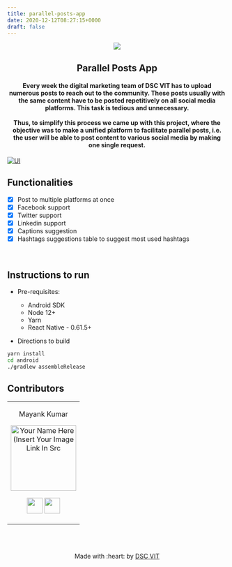 ```yaml
---
title: parallel-posts-app
date: 2020-12-12T08:27:15+0000
draft: false
---
```


<p align="center">  
<a href="https://dscvit.com">  
   <img src="https://user-images.githubusercontent.com/30529572/72455010-fb38d400-37e7-11ea-9c1e-8cdeb5f5906e.png" />  
</a>  
   <h2 align="center"> Parallel Posts App </h2>  
   <h4 align="center">  
   Every week the digital marketing team of DSC VIT has to upload numerous posts to reach out to the community. These posts usually with the same content have to be posted repetitively on all social media platforms. This task is tedious and unnecessary.  
    <br>  <br>
    Thus, to simplify this process we came up with this project, where the objective was to make a unified platform to facilitate parallel posts, i.e. the user will be able to post content to various social media by making one single request.  
   </h4>  
</p>  
  
 [![UI ](https://img.shields.io/badge/User%20Interface-Link%20to%20UI-orange?style=flat-square&logo=appveyor)](https://xd.adobe.com/view/c39c8369-3ee3-4357-668b-f1988b222213-b5ad/)  
  
  
## Functionalities  
- [X]  Post to multiple platforms at once  
- [X]  Facebook support  
- [X]  Twitter support  
- [X]  Linkedin support  
- [X]  Captions suggestion  
- [X]  Hashtags suggestions table to suggest most used hashtags  
  
<br>  
  
  
## Instructions to run  
  
* Pre-requisites:  
   - Android SDK  
   - Node 12+  
   - Yarn
   - React Native - 0.61.5+
  
* Directions to build  
```bash  
yarn install  
cd android  
./gradlew assembleRelease  
```  
  
## Contributors  
  
<table>  
<tr align="center">  
  
  
<td>  
  
Mayank Kumar  
  
<p align="center">  
<img src = "https://dscvit.com/images/techteam/mayank.jpg" width="150" height="150" alt="Your Name Here (Insert Your Image Link In Src">  
</p>  
<p align="center">  
<a href = "https://github.com/mayankkumar2"><img src = "http://www.iconninja.com/files/241/825/211/round-collaboration-social-github-code-circle-network-icon.svg" width="36" height = "36"/></a>  
<a href = "https://www.linkedin.com/in/mayank-kumar-855b0821/">  
<img src = "http://www.iconninja.com/files/863/607/751/network-linkedin-social-connection-circular-circle-media-icon.svg" width="36" height="36"/>  
</a>  
</p>  
</td>  
</tr>  
  </table>  
  
<br>  
<br>  
  
<p align="center">  
   Made with :heart: by <a href="https://dscvit.com">DSC VIT</a>  
</p>